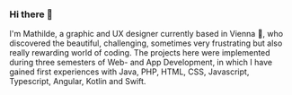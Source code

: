 ### Hi there 👋

I'm Mathilde, a graphic and UX designer currently based in Vienna :ferris_wheel:, who discovered the beautiful, challenging, sometimes very frustrating but also really rewarding world of coding. 
The projects here were implemented during three semesters of Web- and App Development, in which I have gained first experiences with Java, PHP, HTML, CSS, Javascript, Typescript, Angular, Kotlin and Swift. 


<!--
**sutilly/sutilly** is a ✨ _special_ ✨ repository because its `README.md` (this file) appears on your GitHub profile.

Here are some ideas to get you started:

- 🔭 I’m currently working on ...
- 🌱 I’m currently learning ...
- 👯 I’m looking to collaborate on ...
- 🤔 I’m looking for help with ...
- 💬 Ask me about ...
- 📫 How to reach me: ...
- 😄 Pronouns: ...
- ⚡ Fun fact: ...
-->

